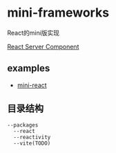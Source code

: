 # mini-frameworks
React的mini版实现

[React Server Component](https://github.com/Frankcaozas/react-server-component)


## examples
- [mini-react](https://codesandbox.io/s/mini-react-hbyse3?file=/public/index.html)

## 目录结构
```
--packages
  --react
  --reactivity
  --vite(TODO)
```
